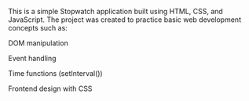 This is a simple Stopwatch application built using HTML, CSS, and JavaScript.
The project was created to practice basic web development concepts such as:

DOM manipulation

Event handling

Time functions (setInterval())

Frontend design with CSS

